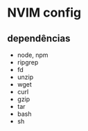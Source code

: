 # NVIM config

## dependências

- node, npm
- ripgrep
- fd
- unzip
- wget
- curl
- gzip
- tar
- bash
- sh

